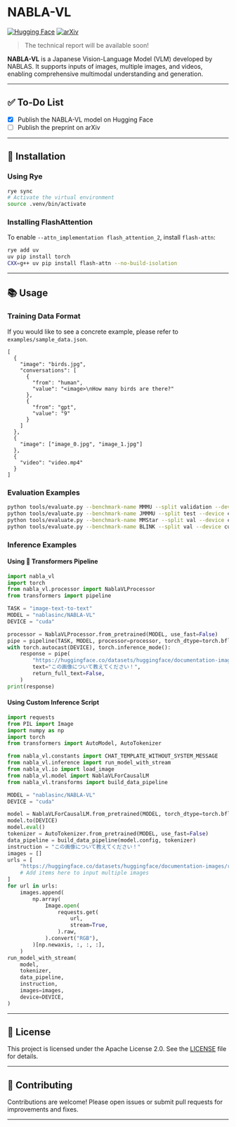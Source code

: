 # NABLA-VL

[![Hugging Face](https://img.shields.io/badge/HuggingFace-Model-orange?logo=huggingface)](https://huggingface.co/nablasinc/NABLA-VL)
[![arXiv](https://img.shields.io/badge/arXiv-2301.12345-B31B1B.svg)](https://arxiv.org/abs/2301.12345)

> The technical report will be available soon!

**NABLA-VL** is a Japanese Vision-Language Model (VLM) developed by NABLAS. It supports inputs of images, multiple images, and videos, enabling comprehensive multimodal understanding and generation.

---

## ✅ To-Do List

- [x] Publish the NABLA-VL model on Hugging Face
- [ ] Publish the preprint on arXiv

---

## 🚀 Installation

### Using Rye

```bash
rye sync
# Activate the virtual environment
source .venv/bin/activate
```

### Installing FlashAttention

To enable `--attn_implementation flash_attention_2`, install `flash-attn`:

```bash
rye add uv
uv pip install torch
CXX=g++ uv pip install flash-attn --no-build-isolation
```

---

## 📚 Usage

### Training Data Format

​If you would like to see a concrete example, please refer to `examples/sample_data.json`.

```jsonc
[
  {
    "image": "birds.jpg",
    "conversations": [
      {
        "from": "human",
        "value": "<image>\nHow many birds are there?"
      },
      {
        "from": "gpt",
        "value": "9"
      }
    ]
  },
  {
    "image": ["image_0.jpg", "image_1.jpg"]
  },
  {
    "video": "video.mp4"
  }
]
```

### Evaluation Examples

```bash
python tools/evaluate.py --benchmark-name MMMU --split validation --device cuda
python tools/evaluate.py --benchmark-name JMMMU --split test --device cuda
python tools/evaluate.py --benchmark-name MMStar --split val --device cuda
python tools/evaluate.py --benchmark-name BLINK --split val --device cuda
```

### Inference Examples

#### Using 🤗 Transformers Pipeline

```python
import nabla_vl
import torch
from nabla_vl.processor import NablaVLProcessor
from transformers import pipeline

TASK = "image-text-to-text"
MODEL = "nablasinc/NABLA-VL"
DEVICE = "cuda"

processor = NablaVLProcessor.from_pretrained(MODEL, use_fast=False)
pipe = pipeline(TASK, MODEL, processor=processor, torch_dtype=torch.bfloat16)
with torch.autocast(DEVICE), torch.inference_mode():
    response = pipe(
        "https://huggingface.co/datasets/huggingface/documentation-images/resolve/main/bee.jpg",
        text="この画像について教えてください！",
        return_full_text=False,
    )
print(response)
```

#### Using Custom Inference Script

```python
import requests
from PIL import Image
import numpy as np
import torch
from transformers import AutoModel, AutoTokenizer

from nabla_vl.constants import CHAT_TEMPLATE_WITHOUT_SYSTEM_MESSAGE
from nabla_vl.inference import run_model_with_stream
from nabla_vl.io import load_image
from nabla_vl.model import NablaVLForCausalLM
from nabla_vl.transforms import build_data_pipeline

MODEL = "nablasinc/NABLA-VL"
DEVICE = "cuda"

model = NablaVLForCausalLM.from_pretrained(MODEL, torch_dtype=torch.bfloat16, resume_download=True)
model.to(DEVICE)
model.eval()
tokenizer = AutoTokenizer.from_pretrained(MODEL, use_fast=False)
data_pipeline = build_data_pipeline(model.config, tokenizer)
instruction = "この画像について教えてください！"
images = []
urls = [
    "https://huggingface.co/datasets/huggingface/documentation-images/resolve/main/bee.jpg",
    # Add items here to input multiple images
]
for url in urls:
    images.append(
        np.array(
            Image.open(
                requests.get(
                    url,
                    stream=True,
                ).raw,
            ).convert("RGB"),
        )[np.newaxis, :, :, :],
    )
run_model_with_stream(
    model,
    tokenizer,
    data_pipeline,
    instruction,
    images=images,
    device=DEVICE,
)
```

---

## 📄 License

This project is licensed under the Apache License 2.0. See the [LICENSE](./LICENSE) file for details.

---

## 🤝 Contributing

Contributions are welcome! Please open issues or submit pull requests for improvements and fixes.

---
